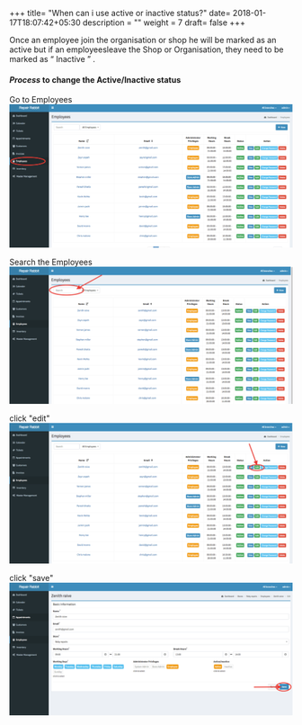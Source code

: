 +++
title= "When can i use active or inactive status?"
date= 2018-01-17T18:07:42+05:30
description = ""
weight = 7
draft= false
+++



Once an employee join the organisation or shop he will be marked as an active but if an employeesleave the Shop or Organisation, they need to be marked as “ Inactive ” .


#### *Process* to change the Active/Inactive status 


Go to Employees
![When can i use active or inactive status?](/images/employees/how_to_assign_active_inactive_status/go_to_employees.png) 

Search the Employees
![When can i use active or inactive status?](/images/employees/how_to_assign_active_inactive_status/search_the_employee.png) 

click "edit"
![When can i use active or inactive status?](/images/employees/how_to_assign_active_inactive_status/click_edit.png) 

click "save"
![When can i use active or inactive status?](/images/employees/how_to_assign_active_inactive_status/now_save.png) 



